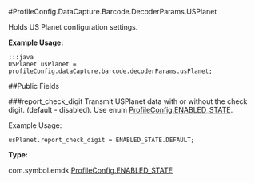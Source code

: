 #ProfileConfig.DataCapture.Barcode.DecoderParams.USPlanet

Holds US Planet configuration settings.

**Example Usage:**

	:::java
 	USPlanet usPlanet = profileConfig.dataCapture.barcode.decoderParams.usPlanet;


##Public Fields

###report_check_digit
Transmit USPlanet data with or without the check digit. (default - disabled). Use enum [ProfileConfig.ENABLED_STATE](ProfileConfig.ENABLED_STATE).

 Example Usage:

 	usPlanet.report_check_digit = ENABLED_STATE.DEFAULT;

**Type:**

com.symbol.emdk.[ProfileConfig.ENABLED_STATE](ProfileConfig.ENABLED_STATE)